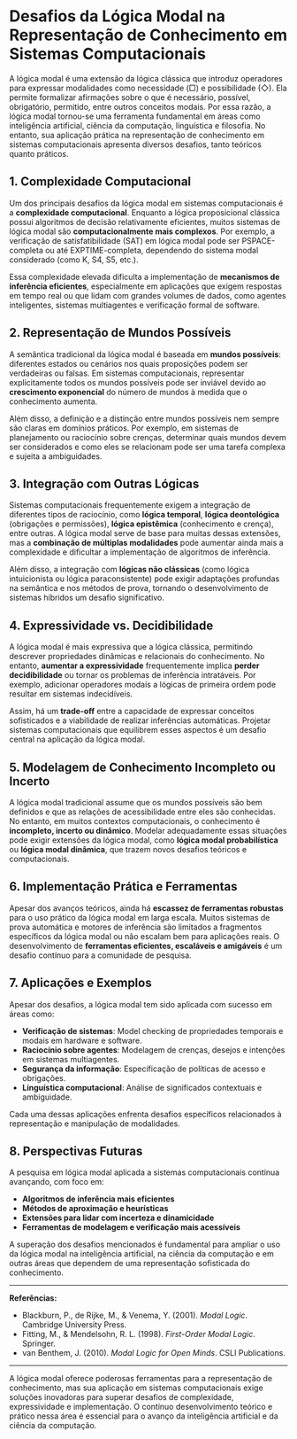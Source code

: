 # Desafios da Lógica Modal na Representação de Conhecimento em Sistemas Computacionais

A lógica modal é uma extensão da lógica clássica que introduz operadores para expressar modalidades como necessidade (□) e possibilidade (◇). Ela permite formalizar afirmações sobre o que é necessário, possível, obrigatório, permitido, entre outros conceitos modais. Por essa razão, a lógica modal tornou-se uma ferramenta fundamental em áreas como inteligência artificial, ciência da computação, linguística e filosofia. No entanto, sua aplicação prática na representação de conhecimento em sistemas computacionais apresenta diversos desafios, tanto teóricos quanto práticos.

## 1. Complexidade Computacional

Um dos principais desafios da lógica modal em sistemas computacionais é a **complexidade computacional**. Enquanto a lógica proposicional clássica possui algoritmos de decisão relativamente eficientes, muitos sistemas de lógica modal são **computacionalmente mais complexos**. Por exemplo, a verificação de satisfatibilidade (SAT) em lógica modal pode ser PSPACE-completa ou até EXPTIME-completa, dependendo do sistema modal considerado (como K, S4, S5, etc.).

Essa complexidade elevada dificulta a implementação de **mecanismos de inferência eficientes**, especialmente em aplicações que exigem respostas em tempo real ou que lidam com grandes volumes de dados, como agentes inteligentes, sistemas multiagentes e verificação formal de software.

## 2. Representação de Mundos Possíveis

A semântica tradicional da lógica modal é baseada em **mundos possíveis**: diferentes estados ou cenários nos quais proposições podem ser verdadeiras ou falsas. Em sistemas computacionais, representar explicitamente todos os mundos possíveis pode ser inviável devido ao **crescimento exponencial** do número de mundos à medida que o conhecimento aumenta.

Além disso, a definição e a distinção entre mundos possíveis nem sempre são claras em domínios práticos. Por exemplo, em sistemas de planejamento ou raciocínio sobre crenças, determinar quais mundos devem ser considerados e como eles se relacionam pode ser uma tarefa complexa e sujeita a ambiguidades.

## 3. Integração com Outras Lógicas

Sistemas computacionais frequentemente exigem a integração de diferentes tipos de raciocínio, como **lógica temporal**, **lógica deontológica** (obrigações e permissões), **lógica epistêmica** (conhecimento e crença), entre outras. A lógica modal serve de base para muitas dessas extensões, mas a **combinação de múltiplas modalidades** pode aumentar ainda mais a complexidade e dificultar a implementação de algoritmos de inferência.

Além disso, a integração com **lógicas não clássicas** (como lógica intuicionista ou lógica paraconsistente) pode exigir adaptações profundas na semântica e nos métodos de prova, tornando o desenvolvimento de sistemas híbridos um desafio significativo.

## 4. Expressividade vs. Decidibilidade

A lógica modal é mais expressiva que a lógica clássica, permitindo descrever propriedades dinâmicas e relacionais do conhecimento. No entanto, **aumentar a expressividade** frequentemente implica **perder decidibilidade** ou tornar os problemas de inferência intratáveis. Por exemplo, adicionar operadores modais a lógicas de primeira ordem pode resultar em sistemas indecidíveis.

Assim, há um **trade-off** entre a capacidade de expressar conceitos sofisticados e a viabilidade de realizar inferências automáticas. Projetar sistemas computacionais que equilibrem esses aspectos é um desafio central na aplicação da lógica modal.

## 5. Modelagem de Conhecimento Incompleto ou Incerto

A lógica modal tradicional assume que os mundos possíveis são bem definidos e que as relações de acessibilidade entre eles são conhecidas. No entanto, em muitos contextos computacionais, o conhecimento é **incompleto, incerto ou dinâmico**. Modelar adequadamente essas situações pode exigir extensões da lógica modal, como **lógica modal probabilística** ou **lógica modal dinâmica**, que trazem novos desafios teóricos e computacionais.

## 6. Implementação Prática e Ferramentas

Apesar dos avanços teóricos, ainda há **escassez de ferramentas robustas** para o uso prático da lógica modal em larga escala. Muitos sistemas de prova automática e motores de inferência são limitados a fragmentos específicos da lógica modal ou não escalam bem para aplicações reais. O desenvolvimento de **ferramentas eficientes, escaláveis e amigáveis** é um desafio contínuo para a comunidade de pesquisa.

## 7. Aplicações e Exemplos

Apesar dos desafios, a lógica modal tem sido aplicada com sucesso em áreas como:

- **Verificação de sistemas**: Model checking de propriedades temporais e modais em hardware e software.
- **Raciocínio sobre agentes**: Modelagem de crenças, desejos e intenções em sistemas multiagentes.
- **Segurança da informação**: Especificação de políticas de acesso e obrigações.
- **Linguística computacional**: Análise de significados contextuais e ambiguidade.

Cada uma dessas aplicações enfrenta desafios específicos relacionados à representação e manipulação de modalidades.

## 8. Perspectivas Futuras

A pesquisa em lógica modal aplicada a sistemas computacionais continua avançando, com foco em:

- **Algoritmos de inferência mais eficientes**
- **Métodos de aproximação e heurísticas**
- **Extensões para lidar com incerteza e dinamicidade**
- **Ferramentas de modelagem e verificação mais acessíveis**

A superação dos desafios mencionados é fundamental para ampliar o uso da lógica modal na inteligência artificial, na ciência da computação e em outras áreas que dependem de uma representação sofisticada do conhecimento.

---

**Referências:**

- Blackburn, P., de Rijke, M., & Venema, Y. (2001). *Modal Logic*. Cambridge University Press.
- Fitting, M., & Mendelsohn, R. L. (1998). *First-Order Modal Logic*. Springer.
- van Benthem, J. (2010). *Modal Logic for Open Minds*. CSLI Publications.

---

A lógica modal oferece poderosas ferramentas para a representação de conhecimento, mas sua aplicação em sistemas computacionais exige soluções inovadoras para superar desafios de complexidade, expressividade e implementação. O contínuo desenvolvimento teórico e prático nessa área é essencial para o avanço da inteligência artificial e da ciência da computação.
